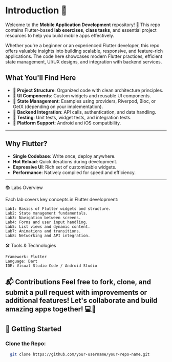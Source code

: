 # Introduction 📱

Welcome to the **Mobile Application Development** repository! 🚀 This repo contains Flutter-based **lab exercises**, **class tasks**, and essential project resources to help you build mobile apps effectively.

Whether you're a beginner or an experienced Flutter developer, this repo offers valuable insights into building scalable, responsive, and feature-rich applications. The code here showcases modern Flutter practices, efficient state management, UI/UX designs, and integration with backend services.

## What You'll Find Here

- 📂 **Project Structure**: Organized code with clean architecture principles.
- 🎨 **UI Components**: Custom widgets and reusable UI components.
- 🔄 **State Management**: Examples using providers, Riverpod, Bloc, or GetX (depending on your implementation).
- 🔌 **Backend Integration**: API calls, authentication, and data handling.
- 🧪 **Testing**: Unit tests, widget tests, and integration tests.
- 📱 **Platform Support**: Android and iOS compatibility.

---

## Why Flutter?

- **Single Codebase**: Write once, deploy anywhere.
- **Hot Reload**: Quick iterations during development.
- **Expressive UI**: Rich set of customizable widgets.
- **Performance**: Natively compiled for speed and efficiency.

---
📚 Labs Overview

Each lab covers key concepts in Flutter development:

    Lab1: Basics of Flutter widgets and structure.
    Lab2: State management fundamentals.
    Lab3: Navigation between screens.
    Lab4: Forms and user input handling.
    Lab5: List views and dynamic content.
    Lab7: Animations and transitions.
    Lab8: Networking and API integration.

🛠 Tools & Technologies

    Framework: Flutter
    Language: Dart
    IDE: Visual Studio Code / Android Studio

📬 Contributions
Feel free to fork, clone, and submit a pull request with improvements or additional features! Let's collaborate and build amazing apps together! 💻🚀
---
## 🚀 Getting Started

### Clone the Repo:

```bash
  git clone https://github.com/your-username/your-repo-name.git

